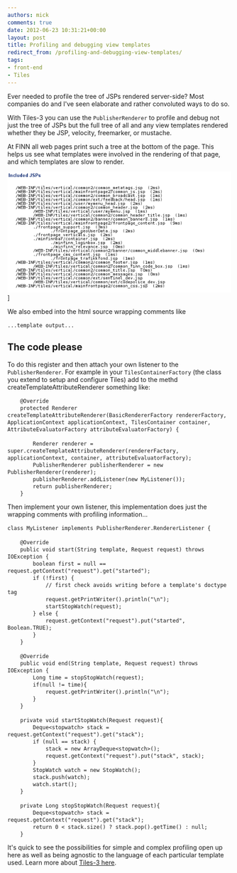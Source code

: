 ```yaml
---
authors: mick
comments: true
date: 2012-06-23 10:31:21+00:00
layout: post
title: Profiling and debugging view templates
redirect_from: /profiling-and-debugging-view-templates/
tags:
- front-end
- Tiles
---
```




Ever needed to profile the tree of JSPs rendered server-side?
Most companies do and I've seen elaborate and rather convoluted ways to do so.

With Tiles-3 you can use the `PublisherRenderer` to profile and debug not just the tree of JSPs but the full tree of all and any view templates rendered whether they be JSP, velocity, freemarker, or mustache.

At FINN all web pages print such a tree at the bottom of the page. This helps us see what templates were involved in the rendering of that page, and which templates are slow to render.


![Tiles publisherrenderer tree](/images/2012-06-23-profiling-and-debugging-view-templates/tiles-publisherrenderer-tree.png)]

We also embed into the html source wrapping comments like

    ...template output...

## The code please

To do this register and then attach your own listener to the `PublisherRenderer`. For example in your `TilesContainerFactory` (the class you extend to setup and configure Tiles) add to the methd createTemplateAttributeRenderer something like:


        @Override
        protected Renderer createTemplateAttributeRenderer(BasicRendererFactory rendererFactory, ApplicationContext applicationContext, TilesContainer container, AttributeEvaluatorFactory attributeEvaluatorFactory) {

            Renderer renderer = super.createTemplateAttributeRenderer(rendererFactory, applicationContext, container, attributeEvaluatorFactory);
            PublisherRenderer publisherRenderer = new PublisherRenderer(renderer);
            publisherRenderer.addListener(new MyListener());
            return publisherRenderer;
        }


Then implement your own listener, this implementation does just the wrapping comments with profiling information...



    class MyListener implements PublisherRenderer.RendererListener {

        @Override
        public void start(String template, Request request) throws IOException {
            boolean first = null == request.getContext("request").get("started");
            if (!first) {
                // first check avoids writing before a template's doctype tag
                request.getPrintWriter().println("\n");
                startStopWatch(request);
            } else {
                request.getContext("request").put("started", Boolean.TRUE);
            }
        }

        @Override
        public void end(String template, Request request) throws IOException {
            Long time = stopStopWatch(request);
            if(null != time){
                request.getPrintWriter().println("\n");
            }
        }

        private void startStopWatch(Request request){
            Deque<stopwatch> stack = request.getContext("request").get("stack");
            if (null == stack) {
                stack = new ArrayDeque<stopwatch>();
                request.getContext("request").put("stack", stack);
            }
            StopWatch watch = new StopWatch();
            stack.push(watch);
            watch.start();
        }

        private Long stopStopWatch(Request request){
            Deque<stopwatch> stack = request.getContext("request").get("stack");
            return 0 < stack.size() ? stack.pop().getTime() : null;
        }




It's quick to see the possibilities for simple and complex profiling open up here as well as being agnostic to the language of each particular template used. Learn more about [Tiles-3 here](http://tiles.apache.org/).

